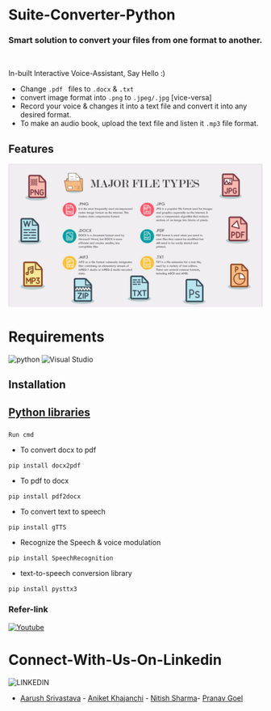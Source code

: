 # Suite-Converter-Python
### Smart solution to convert your files from one format to another.
<div align="center"><img src="" width="480"></div>


In-built Interactive Voice-Assistant, Say Hello :)
- Change ```.pdf ``` files to ``` .docx ``` & ``` .txt ```
- convert image format into ``` .png ``` to ``` .jpeg/.jpg ``` [vice-versa]
- Record your voice & changes it into a text file and convert it into any desired format.
- To make an audio book, upload the text file and listen it  ``` .mp3 ``` file format.
## Features
<div align="center"><img src="Images/vision.JPG" width="580"></div>

# Requirements
![python](https://img.shields.io/badge/Python-3.9-orange)                   ![Visual Studio](https://img.shields.io/badge/Visual%20Studio-2019-blue)
## Installation 

## [Python libraries](https://docs.python.org/3/library/)
### 
``` Run cmd ```
- To convert docx to pdf
 ``` 
pip install docx2pdf 
 ```
 - To pdf to docx
```
pip install pdf2docx
```
- To convert text to speech
```
pip install gTTS
```
- Recognize the Speech & voice modulation
```
pip install SpeechRecognition
```
- text-to-speech conversion library
```
pip install pysttx3
```
### Refer-link
[![Youtube](https://img.shields.io/badge/-Youtube%20-red)](https://youtu.be/FKwicZF7xNE)

# Connect-With-Us-On-Linkedin
![LINKEDIN](https://img.shields.io/badge/LinkedIn-0077B5?style=for-the-badge&logo=linkedin&logoColor=white)
- [Aarush Srivastava](https://www.linkedin.com/in/aarush-srivastava/) - [Aniket Khajanchi](https://www.linkedin.com/in/aniket-khajanchi/) - [Nitish Sharma](https://www.linkedin.com/in/itsnitish22/)- [Pranav Goel](https://www.linkedin.com/in/iipranavii/)

